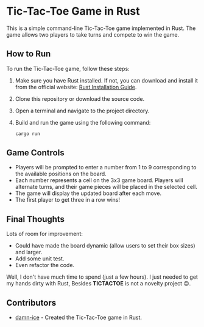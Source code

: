 # Tic-Tac-Toe Game in Rust

This is a simple command-line Tic-Tac-Toe game implemented in Rust. The game allows two players to take turns and compete to win the game.

## How to Run

To run the Tic-Tac-Toe game, follow these steps:

1. Make sure you have Rust installed. If not, you can download and install it from the official website: [Rust Installation Guide](https://www.rust-lang.org/tools/install).

2. Clone this repository or download the source code.

3. Open a terminal and navigate to the project directory.

4. Build and run the game using the following command:

   ```sh
   cargo run

## Game Controls

- Players will be prompted to enter a number from 1 to 9 corresponding to the available positions on the board.
- Each number represents a cell on the 3x3 game board. Players will alternate turns, and their game pieces will be placed in the selected cell.
- The game will display the updated board after each move.
- The first player to get three in a row wins!

## Final Thoughts

Lots of room for improvement:
- Could have made the board dynamic (allow users to set their box sizes) and larger.
- Add some unit test.
- Even refactor the code.

Well, I don't have much time to spend (just a few hours). I just needed to get my hands dirty with Rust, Besides **TICTACTOE** is not a novelty project 😉.

## Contributors

- [damn-ice](https://github.com/damn-ice) - Created the Tic-Tac-Toe game in Rust.
